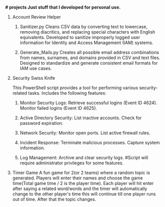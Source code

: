 **# projects
Just stuff that I developed for personal use.**

1) Account Review Helper
    1. Sanitizer.py
    Cleans CSV data by converting text to lowercase, removing diacritics, and replacing special characters with English equivalents. Developed to sanitize improperly logged user information for Identity and Access Management (IAM) systems.
    
    2. Generate_Mails.py
    Creates all possible email address combinations from names, surnames, and domains provided in CSV and text files. Designed to standardize and generate consistent email formats for IAM use cases.


2) Security Swiss Knife

    This PowerShell script provides a tool for performing various security-related tasks. Includes the following features:
    
    1. Monitor Security Logs:
      Retrieve successful logins (Event ID 4624).
      Monitor failed logins (Event ID 4625).
    
    2. Active Directory Security:
      List inactive accounts.
      Check for password expiration.
    
    3. Network Security:
      Monitor open ports.
      List active firewall rules.
    
    4. Incident Response:
      Terminate malicious processes.
      Capture system information.
    
    5. Log Management:
      Archive and clear security logs.
      #Script will require administrator privileges for some features.

3) Timer Game
    A fun game for 2(or 2 teams) where a random topic is generated. Players will enter their names and choose the game time(Total game time / 2 is the player time). Each player will hit enter after saying a related word/words and the timer will automatically change to the other player's time this will continue till one player runs out of time. After that the topic changes.
